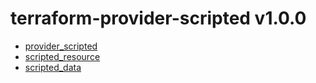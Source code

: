 # terraform-provider-scripted v1.0.0
- [provider_scripted](provider_scripted.md)
- [scripted_resource](scripted_resource.md)
- [scripted_data](scripted_data.md)
